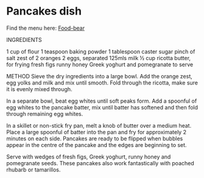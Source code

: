 Pancakes dish 
============
Find the menu here:  [Food-bear](https://github.com/dezGusty/food-bear/blob/master/Menuinprogress.md)

INGREDIENTS

1 cup of flour
1 teaspoon baking powder
1 tablespoon caster sugar
pinch of salt
zest of 2 oranges
2 eggs, separated
125mls milk
½ cup ricotta
butter, for frying
fresh figs
runny honey
Greek yoghurt and pomegranate to serve

METHOD
Sieve the dry ingredients into a large bowl. Add the orange zest, egg yolks and milk and mix until smooth. Fold through the ricotta, make sure it is evenly mixed through. 

In a separate bowl, beat egg whites until soft peaks form. Add a spoonful of egg whites to the pancake batter, mix until batter has softened and then fold through remaining egg whites. 

In a skillet or non-stick fry pan, melt a knob of butter over a medium heat. Place a large spoonful of batter into the pan and fry for approximately 2 minutes on each side. Pancakes are ready to be flipped when bubbles appear in the centre of the pancake and the edges are beginning to set.

Serve with wedges of fresh figs, Greek yoghurt, runny honey and pomegranate seeds. These pancakes also work fantastically with poached rhubarb or tamarillos. 